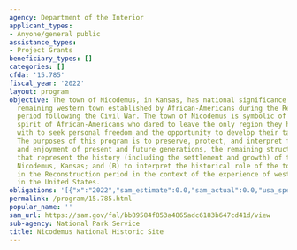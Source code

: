 ```yaml
---
agency: Department of the Interior
applicant_types:
- Anyone/general public
assistance_types:
- Project Grants
beneficiary_types: []
categories: []
cfda: '15.785'
fiscal_year: '2022'
layout: program
objective: The town of Nicodemus, in Kansas, has national significance as the only
  remaining western town established by African-Americans during the Reconstruction
  period following the Civil War. The town of Nicodemus is symbolic of the pioneer
  spirit of African-Americans who dared to leave the only region they had been familiar
  with to seek personal freedom and the opportunity to develop their talents and capabilities.
  The purposes of this program is to preserve, protect, and interpret for the benefit
  and enjoyment of present and future generations, the remaining structures and locations
  that represent the history (including the settlement and growth) of the town of
  Nicodemus, Kansas; and (B) to interpret the historical role of the town of Nicodemus
  in the Reconstruction period in the context of the experience of westward expansion
  in the United States.
obligations: '[{"x":"2022","sam_estimate":0.0,"sam_actual":0.0,"usa_spending_actual":0.0},{"x":"2023","sam_estimate":0.0,"sam_actual":0.0,"usa_spending_actual":0.0},{"x":"2024","sam_estimate":5000.0,"sam_actual":0.0,"usa_spending_actual":0.0}]'
permalink: /program/15.785.html
popular_name: ''
sam_url: https://sam.gov/fal/bb89584f853a4865adc6183b647cd41d/view
sub-agency: National Park Service
title: Nicodemus National Historic Site
---
```


